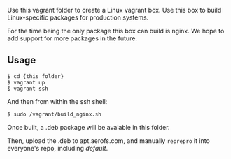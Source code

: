 Use this vagrant folder to create a Linux vagrant box. Use this box to build Linux-specific packages for production systems.

For the time being the only package this box can build is nginx. We hope to add support for more packages in the future.

Usage
---

    $ cd {this folder}
    $ vagrant up
    $ vagrant ssh
    
And then from within the ssh shell:

    $ sudo /vagrant/build_nginx.sh

Once built, a .deb package will be avalable in this folder.

Then, upload the .deb to apt.aerofs.com, and manually `reprepro` it into everyone's repo, including _default_.